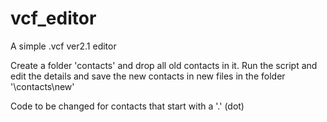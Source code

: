 # vcf_editor
A simple .vcf ver2.1 editor


Create a folder 'contacts' and drop all old contacts in it. Run the script and edit the details and save the new contacts in new files in the folder '\contacts\new'


Code to be changed for contacts that start with a '.' (dot)
